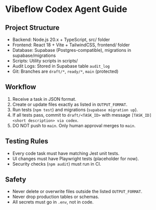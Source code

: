 # Vibeflow Codex Agent Guide

## Project Structure
- Backend: Node.js 20.x + TypeScript, src/ folder
- Frontend: React 18 + Vite + TailwindCSS, frontend/ folder
- Database: Supabase (Postgres-compatible), migrations in supabase/migrations
- Scripts: Utility scripts in scripts/
- Audit Logs: Stored in Supabase table `audit_log`
- Git: Branches are `draft/*`, `ready/*`, `main` (protected)

## Workflow
1. Receive a task in JSON format.
2. Create or update files exactly as listed in `OUTPUT_FORMAT`.
3. Run tests (`npm test`) and migrations (`supabase migration up`).
4. If all tests pass, commit to `draft/<TASK_ID>` with message `[TASK_ID] <short description> via codex`.
5. DO NOT push to `main`. Only human approval merges to `main`.

## Testing Rules
- Every code task must have matching Jest unit tests.
- UI changes must have Playwright tests (placeholder for now).
- Security checks (`npm audit`) must run in CI.

## Safety
- Never delete or overwrite files outside the listed `OUTPUT_FORMAT`.
- Never drop production tables or schemas.
- All secrets must go in `.env`, not in code.
